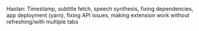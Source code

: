 Haolan: Timestamp, subtitle fetch, speech synthesis, fixing dependencies, app deployment (yarn), fixing API issues, making extension work without refreshing/with multiple tabs
